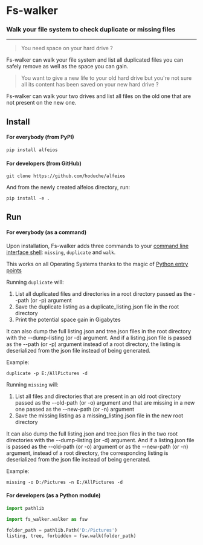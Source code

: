 # Fs-walker

### Walk your file system to check duplicate or missing files
___

>You need space on your hard drive ?

Fs-walker can walk your file system and list all duplicated files you can safely remove as well as the space you can gain.

>You want to give a new life to your old hard drive but you're not sure all its content has been saved on your new hard drive ?

Fs-walker can walk your two drives and list all files on the old one that are not present on the new one. 

## Install

#### For everybody (from PyPI)
```
pip install alfeios
```

#### For developers (from GitHub)
```
git clone https://github.com/hoduche/alfeios
```
And from the newly created alfeios directory, run:
```
pip install -e .
```

## Run

#### For everybody (as a command)
Upon installation, Fs-walker adds three commands to your
[command line interface shell](https://en.wikipedia.org/wiki/Command-line_interface):
`missing`, `duplicate` and `walk`.

This works on all Operating Systems thanks to the magic of
[Python entry points](https://amir.rachum.com/blog/2017/07/28/python-entry-points)

Running `duplicate` will:
1. List all duplicated files and directories in a root directory passed as the --path (or -p) argument
2. Save the duplicate listing as a duplicate_listing.json file in the root directory
3. Print the potential space gain in Gigabytes

It can also dump the full listing.json and tree.json files in the root directory with the --dump-listing (or -d) argument.
And if a listing.json file is passed as the --path (or -p) argument instead of a root directory, the listing is deserialized from the json file instead of being generated.

Example:
```
duplicate -p E:/AllPictures -d
```

Running `missing` will:
1. List all files and directories that are present in an old root directory passed as the --old-path (or -o) argument and that are missing in a new one passed as the --new-path (or -n) argument
2. Save the missing listing as a missing_listing.json file in the new root directory

It can also dump the full listing.json and tree.json files in the two root directories with the --dump-listing (or -d) argument.
And if a listing.json file is passed as the --old-path (or -o) argument or as the --new-path (or -n) argument, instead of a root directory, the corresponding listing is deserialized from the json file instead of being generated.

Example:
```
missing -o D:/Pictures -n E:/AllPictures -d
```

#### For developers (as a Python module)

```python
import pathlib

import fs_walker.walker as fsw

folder_path = pathlib.Path('D:/Pictures')
listing, tree, forbidden = fsw.walk(folder_path)
```

